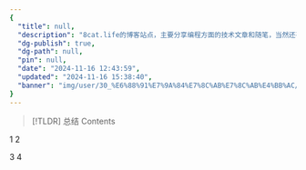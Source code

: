 ```yaml
---
{
  "title": null,
  "description": "8cat.life的博客站点，主要分享编程方面的技术文章和随笔，当然还有猫",
  "dg-publish": true,
  "dg-path": null,
  "pin": null,
  "date": "2024-11-16 12:43:59",
  "updated": "2024-11-16 15:38:40",
  "banner": "img/user/30_%E6%88%91%E7%9A%84%E7%8C%AB%E7%8C%AB%E4%BB%AC/attachments/20241029-%E5%B0%8F%E8%8A%B1%E7%9A%84%E8%8A%B1%E5%9B%AD.webp"
}
---
```



> [!TLDR] 总结
> Contents

1
2

3
4
